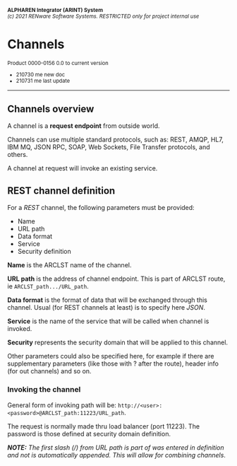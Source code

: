 <small markdown>**ALPHAREN Integrator (ARINT) System**<br>
*(c) 2021 RENware Software Systems. RESTRICTED only for project internal use*
</small>

# Channels 
<small>

Product 0000-0156 0.0 to current version 

* 210730 me new doc 
* 210731 me last update 
</small> 

------
## Channels overview 

A channel is a **request endpoint** from outside world.  

Channels can use multiple standard protocols, such as: REST, AMQP, HL7, IBM MQ, JSON RPC, SOAP, Web Sockets, File Transfer protocols, and others. 

A channel at request will invoke an existing service. 

## REST channel definition 

For a *REST* channel, the following parameters must be provided: 

* Name
* URL path
* Data format
* Service
* Security definition

**Name** is the ARCLST name of the channel.

**URL path** is the address of channel endpoint. This is part of ARCLST route, ie `ARCLST_path.../URL_path`.

**Data format** is the format of data that will be exchanged through this channel. Usual (for REST channels at least) is to specify here *JSON*. 

**Service** is the name of the service that will be called when channel is invoked.

**Security** represents the security domain that will be applied to this channel.

Other parameters could also be specified here, for example if there are supplementary parameters (like those with ? after the route), header info (for out channels) and so on.

### Invoking the channel 

General form of invoking path will be:    `http://<user>:<password>@ARCLST_path:11223/URL_path`. 

The request is normally made thru load balancer (port 11223). The password is those defined at security domain definition. 

***NOTE:*** *The first slash (/) from URL path is part of was entered in definition and not is automatically appended. This will allow for combining channels*.